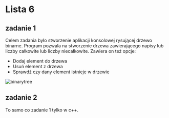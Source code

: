 # Lista 6 
## zadanie 1 
Celem zadania było stworzenie aplikacji konsolowej rysującej drzewo binarne. 
Program pozwala na stworzenie drzewa zawierającego napisy lub liczby całkowite lub liczby niecałkowite. 
Zawiera on też opcje: 
- Dodaj element do drzewa 
- Usuń element z drzewa 
- Sprawdź czy dany element istnieje w drzewie 

![binarytree](https://user-images.githubusercontent.com/101626995/167292211-30a49df9-e148-4e30-bfc2-e26e9ca72c71.png)

 
## zadanie 2 
To samo co zadanie 1 tylko w c++.
